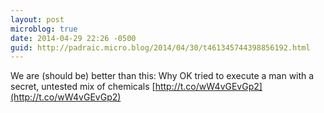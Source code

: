 ```yaml
---
layout: post
microblog: true
date: 2014-04-29 22:26 -0500
guid: http://padraic.micro.blog/2014/04/30/t461345744398856192.html
---
```

We are (should be) better than this: Why OK tried to execute a man with a secret, untested mix of chemicals [http://t.co/wW4vGEvGp2](http://t.co/wW4vGEvGp2)
